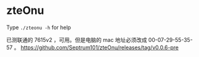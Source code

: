 # zteOnu
Type `./zteonu -h` for help

已测联通的 7615v2 ，可用。但是电脑的 mac 地址必须改成 00-07-29-55-35-57 。 https://github.com/Septrum101/zteOnu/releases/tag/v0.0.6-pre
